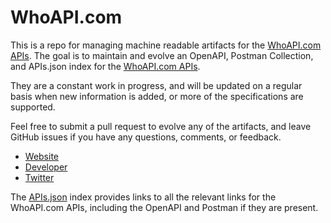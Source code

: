 # WhoAPI.comThis is a repo for managing machine readable artifacts for the [WhoAPI.com APIs](http://whoapi.com). The goal is to maintain and evolve an OpenAPI, Postman Collection, and APIs.json index for the [WhoAPI.com APIs](http://whoapi.com).They are a constant work in progress, and will be updated on a regular basis when new information is added, or more of the specifications are supported.Feel free to submit a pull request to evolve any of the artifacts, and leave GitHub issues if you have any questions, comments, or feedback.- [Website](http://whoapi.com)- [Developer](http://whoapi.com)- [Twitter](https://twitter.com/whoapi)The [APIs.json](https://github.com/api-evangelist/whoapi-com/blob/master/apis.json) index provides links to all the relevant links for the WhoAPI.com APIs, including the OpenAPI and Postman if they are present.